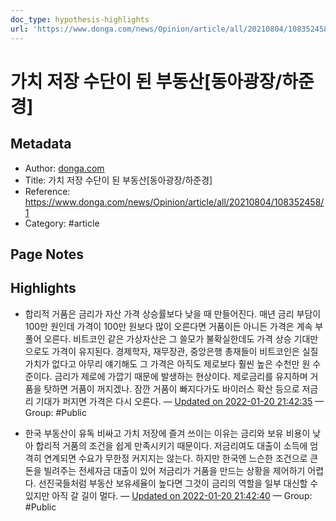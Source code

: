 ```yaml
---
doc_type: hypothesis-highlights
url: 'https://www.donga.com/news/Opinion/article/all/20210804/108352458/1'
---
```


# 가치 저장 수단이 된 부동산[동아광장/하준경]

## Metadata
- Author: [donga.com]()
- Title: 가치 저장 수단이 된 부동산[동아광장/하준경]
- Reference: https://www.donga.com/news/Opinion/article/all/20210804/108352458/1
- Category: #article

## Page Notes
## Highlights
- 합리적 거품은 금리가 자산 가격 상승률보다 낮을 때 만들어진다. 매년 금리 부담이 100만 원인데 가격이 100만 원보다 많이 오른다면 거품이든 아니든 가격은 계속 부풀어 오른다. 비트코인 같은 가상자산은 그 쓸모가 불확실한데도 가격 상승 기대만으로도 가격이 유지된다. 경제학자, 재무장관, 중앙은행 총재들이 비트코인은 실질가치가 없다고 아무리 얘기해도 그 가격은 아직도 제로보다 훨씬 높은 수천만 원 수준이다. 금리가 제로에 가깝기 때문에 발생하는 현상이다. 제로금리를 유지하며 거품을 탓하면 거품이 꺼지겠나. 잠깐 거품이 빠지다가도 바이러스 확산 등으로 저금리 기대가 퍼지면 가격은 다시 오른다. — [Updated on 2022-01-20 21:42:35](https://hyp.is/ccBniHnuEey-pVtz1_ILRw/www.donga.com/news/Opinion/article/all/20210804/108352458/1) — Group: #Public

- 한국 부동산이 유독 비싸고 가치 저장에 즐겨 쓰이는 이유는 금리와 보유 비용이 낮아 합리적 거품의 조건을 쉽게 만족시키기 때문이다. 저금리여도 대출이 소득에 엄격히 연계되면 수요가 무한정 커지지는 않는다. 하지만 한국엔 느슨한 조건으로 큰돈을 빌려주는 전세자금 대출이 있어 저금리가 거품을 만드는 상황을 제어하기 어렵다. 선진국들처럼 부동산 보유세율이 높다면 그것이 금리의 역할을 일부 대신할 수 있지만 아직 갈 길이 멀다. — [Updated on 2022-01-20 21:42:40](https://hyp.is/dHqh8HnuEeyaZz_OfUaE7Q/www.donga.com/news/Opinion/article/all/20210804/108352458/1) — Group: #Public



